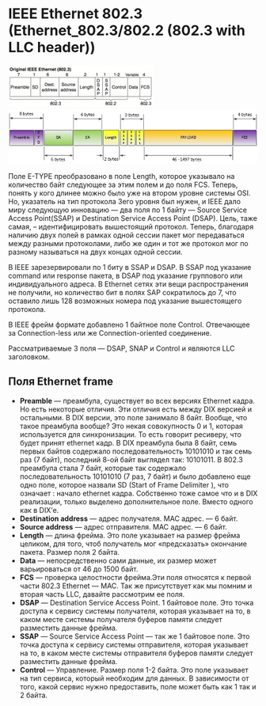 IEEE Ethernet 802.3 (Ethernet_802.3/802.2 (802.3 with LLC header))
========================

![Ethernet 802.3 frame](../../media/qownnotes-media-bZRiFF.png)
![Ethernet 802.3 frame 2](../../media/qownnotes-media-ISXENc.png)

Поле E-TYPE преобразовано в поле Length, которое указывало на количество байт следующее за этим полем и до поля FCS. Теперь, понять у кого длинее можно было уже на втором уровне системы OSI. Но, указатель на тип протокола 3его уровня был нужен, и IEEE дало миру следующую инновацию — два поля по 1 байту — Source Service Access Point(SSAP) и Destination Service Access Point (DSAP). Цель, таже самая, – идентифицировать вышестоящий протокол. Теперь, благодаря наличию двух полей в рамках одной сессии пакет мог передаваться между разными протоколами, либо же один и тот же протокол мог по разному называться на двух концах одной сессии. 

В IEEE зарезервировали по 1 биту в SSAP и DSAP. В SSAP под указание command или response пакета, в DSAP под указание группового или индивидуального адреса. В Ethernet сетях эти вещи распространения не получили, но количество бит в полях SAP сократилось до 7, что оставило лишь 128 возможных номера под указание вышестоящего протокола. 

В IEEE фрейм формате добавлено 1 байтное поле Control. Отвечающее за Connection-less или же Connection-oriented соединение.

Рассматриваемые 3 поля — DSAP, SNAP и Control и являются LLC заголовком. 

## Поля Ethernet frame
- **Preamble** — преамбула, существует во всех версиях Ethernet кадра. Но есть некоторые отличия. Эти отличия есть между DIX версией и остальными. В DIX версии, это поле занимало 8 байт. Вообще, что такое преамбула вообще? Это некая совокупность 0 и 1, которая используется для синхронизации. То есть говорит ресиверу, что будет принят ethernet кадр. В DIX преамбула была 8 байт, семь первых байтов содержало последовательность 10101010 и так семь раз (7 байт), последний 8-ой байт выглядел так: 10101011. В 802.3 преамбула стала 7 байт, которые так содержало последовательность 10101010 (7 раз, 7 байт) и было добавлено еще одно поле, которое назвали SD (Start of Frame Delimiter ), что означает : начало ethernet кадра. Собственно тоже самое что и в DIX реализации, только выделено дополнительное поле. Вместо одного как в DIX’е.
- **Destination address** — адрес получателя. MAC адрес. — 6 байт.
- **Source address** — адрес отправителя. MAC адрес. — 6 байт.
- **Length** — длина фрейма. Это поле указывает на размер фрейма целиком, для того, чтоб получатель мог «предсказать» окончание пакета. Размер поля 2 байта.
- **Data** — непосредственно сами данные, их размер может варьироваться от 46 до 1500 байт.
- **FCS** — проверка целостности фрейма.Эти поля относятся к первой части 802.3 Ethernet — MAC.
Так же присутствует как мы помним и вторая часть LLC, давайте рассмотрим ее поля.
- **DSAP** — Destination Service Access Point. 1 байтовое поле. Это точка доступа к сервису системы получателя, которая указывает на то, в каком месте системы получателя буферов памяти следует разместить данные фрейма.
- **SSAP** — Source Service Access Point — так же 1 байтовое поле. Это точка доступа к сервису системы отправителя, которая указывает на то, в каком месте системы отправителя буферов памяти следует разместить данные фрейма.
- **Control** — Управление. Размер поля 1-2 байта. Это поле указывает на тип сервиса, который необходим для данных. В зависимости от того, какой сервис нужно предоставить, поле может быть как 1 так и 2 байта.